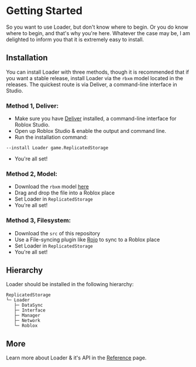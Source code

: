 # Getting Started

So you want to use Loader, but don't know where to begin. Or you do know where to begin, and that's why you're here. Whatever the case may be, I am delighted to inform you that it is extremely easy to install.

## Installation

You can install Loader with three methods, though it is recommended that if you want a stable release, install Loader via the `rbxm` model located in the releases. The quickest route is via Deliver, a command-line interface in Studio.

### Method 1, Deliver:

* Make sure you have [Deliver](https://github.com/Mullets-Gavin/Deliver) installed, a command-line interface for Roblox Studio.
* Open up Roblox Studio & enable the output and command line.
* Run the installation command:
```
--install Loader game.ReplicatedStorage
```
* You're all set!

### Method 2, Model:

* Download the `rbxm` model [here](https://github.com/Mullets-Gavin/Loader/releases)
* Drag and drop the file into a Roblox place
* Set Loader in `ReplicatedStorage`
* You're all set!

### Method 3, Filesystem:

* Download the `src` of this repository
* Use a File-syncing plugin like [Rojo](https://github.com/rojo-rbx/rojo) to sync to a Roblox place
* Set Loader in `ReplicatedStorage`
* You're all set!

## Hierarchy

Loader should be installed in the following hierarchy:

```
ReplicatedStorage
└─ Loader
   ├─ DataSync
   ├─ Interface
   ├─ Manager
   ├─ Network
   └─ Roblox
```

## More

Learn more about Loader & it's API in the [Reference](reference.md) page.